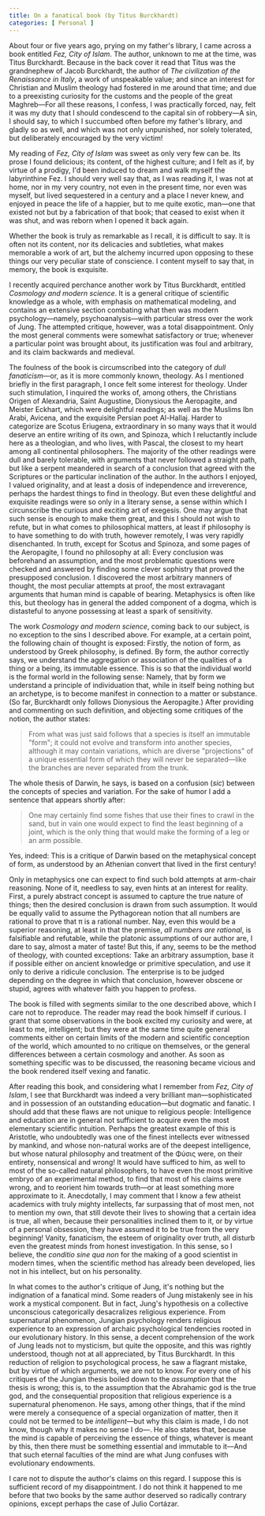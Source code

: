 ```yaml
---
title: On a fanatical book (by Titus Burckhardt)
categories: [ Personal ]
---
```


About four or five years ago, prying on my father's library, I came across a
book entitled *Fez, City of Islam*. The author, unknown to me at the time, was
Titus Burckhardt. Because in the back cover it read that Titus was the
grandnephew of Jacob Burckhardt, the author of *The civilization of the
Renaissance in Italy*, a work of unspeakable value; and since an interest for
Christian and Muslim theology had fostered in me around that time; and due to a
preexisting curiosity for the customs and the people of the great Maghreb—For
all these reasons, I confess, I was practically forced, nay, felt it was my duty
that I should condescend to the capital sin of robbery—A sin, I should say, to
which I succumbed often before my father's library, and gladly so as well, and
which was not only unpunished, nor solely tolerated, but deliberately encouraged
by the very victim!

My reading of *Fez, City of Islam* was sweet as only very few can be. Its prose
I found delicious; its content, of the highest culture; and I felt as if, by
virtue of a prodigy, I'd been induced to dream and walk myself the labyrinthine
Fez. I should very well say that, as I was reading it, I was not at home, nor in
my very country, not even in the present time, nor even was myself, but lived
sequestered in a century and a place I never knew, and enjoyed in peace the life
of a happier, but to me quite exotic, man—one that existed not but by a
fabrication of that book; that ceased to exist when it was shut, and was reborn
when I opened it back again.

Whether the book is truly as remarkable as I recall, it is difficult to say. It
is often not its content, nor its delicacies and subtleties, what makes
memorable a work of art, but the alchemy incurred upon opposing to these things
our very peculiar state of conscience. I content myself to say that, in memory,
the book is exquisite.

I recently acquired perchance another work by Titus Burckhardt, entitled
*Cosmology and modern science*. It is a general critique of scientific knowledge
as a whole, with emphasis on mathematical modeling, and contains an extensive
section combating what then was modern psychology—namely, psychoanalysis—with
particular stress over the work of Jung. The attempted critique, however, was a
total disappointment. Only the most general comments were somewhat satisfactory
or true; whenever a particular point was brought about, its justification was
foul and arbitrary, and its claim backwards and medieval.

The foulness of the book is circumscribed into the category of *dull
fanaticism*—or, as it is more commonly known, theology. As I mentioned briefly
in the first paragraph, I once felt some interest for theology. Under such
stimulation, I inquired the works of, among others, the Christians Origen of
Alexandria, Saint Augustine, Dionysious the Aeropagite, and Meister Eckhart,
which were delightful readings; as well as the Muslims Ibn Arabi, Avicena, and
the exquisite Persian poet Al-Hallaj. Harder to categorize are Scotus Eriugena,
extraordinary in so many ways that it would deserve an entire writing of its
own, and Spinoza, which I reluctantly include here as a theologian, and who
lives, with Pascal, the closest to my heart among all continental philosophers.
The majority of the other readings were dull and barely tolerable, with
arguments that never followed a straight path, but like a serpent meandered in
search of a conclusion that agreed with the Scriptures or the particular
inclination of the author. In the authors I enjoyed, I valued originality, and
at least a dosis of independence and irreverence, perhaps the hardest things to
find in theology. But even these delightful and exquisite readings were so only
in a literary sense, a sense within which I circunscribe the curious and
exciting art of exegesis. One may argue that such sense is enough to make them
great, and this I should not wish to refute, but in what comes to philosophical
matters, at least if philosophy is to have something to do with truth, however
remotely, I was very rapidly disenchanted. In truth, except for Scotus and
Spinoza, and some pages of the Aeropagite, I found no philosophy at all: Every
conclusion was beforehand an assumption, and the most problematic questions were
checked and answered by finding some clever sophistry that proved the
presupposed conclusion. I discovered the most arbitrary manners of thought, the
most peculiar attempts at proof, the most extravagant arguments that human mind
is capable of bearing. Metaphysics is often like this, but theology has in
general the added component of a dogma, which is distasteful to anyone
possessing at least a spark of sensitivity.

The work *Cosmology and modern science*, coming back to our subject, is no
exception to the sins I described above. For example, at a certain point, the
following chain of thought is exposed: Firstly, the notion of form, as
understood by Greek philosophy, is defined. By form, the author correctly says,
we understand the aggregation or association of the qualities of a thing or a
being, its immutable essence. This is so that the individual world is the formal
world in the following sense: Namely, that by form we understand a principle of
individuation that, while in itself being nothing but an archetype, is to become
manifest in connection to a matter or substance. (So far, Burckhardt only
follows Dionysious the Aeropagite.) After providing and commenting on such
definition, and objecting some critiques of the notion, the author states:

> From what was just said follows that a species is itself an immutable "form"; it
> could not evolve and transform into another species, although it may contain
> variations, which are diverse "projections" of a unique essential form of which
> they will never be separated—like the branches are never separated from the
> trunk.

The whole thesis of Darwin, he says, is based on a confusion (*sic*) between the
concepts of species and variation. For the sake of humor I add a sentence that
appears shortly after:

> One may certainly find some fishes that use their fines to crawl in the sand,
> but in vain one would expect to find the least beginning of a joint, which is
> the only thing that would make the forming of a leg or an arm possible.

Yes, indeed: This is a critique of Darwin based on the metaphysical concept of
form, as understood by an Athenian convert that lived in the first century!

Only in metaphysics one can expect to find such bold attempts at arm-chair
reasoning. None of it, needless to say, even hints at an interest for reality.
First, a purely abstract concept is assumed to capture the true nature of
things; then the desired conclusion is drawn from such assumption. It would be
equally valid to assume the Pythagorean notion that all numbers are rational to
prove that π is a rational number. Nay, even this would be a superior reasoning,
at least in that the premise, *all numbers are rational*, is falsifiable and
refutable, while the platonic assumptions of our author are, I dare to say,
almost a mater of taste! But this, if any, seems to be the method of theology,
with counted exceptions: Take an arbitrary assumption, base it if possible
either on ancient knowledge or primitive speculation, and use it only to derive
a ridicule conclusion. The enterprise is to be judged depending on the degree in
which that conclusion, however obscene or stupid, agrees with whatever faith you
happen to profess.

The book is filled with segments similar to the one described above, which I
care not to reproduce. The reader may read the book himself if curious. I grant
that some observations in the book excited my curiosity and were, at least to
me, intelligent; but they were at the same time quite general comments either on
certain limits of the modern and scientific conception of the world, which
amounted to no critique on themselves, or the general differences between a
certain cosmology and another. As soon as something specific was to be
discussed, the reasoning became vicious and the book rendered itself vexing and
fanatic.

After reading this book, and considering what I remember from *Fez, City of
Islam*, I see that Burckhardt was indeed a very brilliant man—sophisticated and
in possession of an outstanding education—but dogmatic and fanatic. I should add
that these flaws are not unique to religious people: Intelligence and education
are in general not sufficient to acquire even the most elementary scientific
intuition. Perhaps the greatest example of this is Aristotle, who undoubtedly
was one of the finest intellects ever witnessed by mankind, and whose
non-natural works are of the deepest intelligence, but whose natural philosophy
and treatment of the Φύσις were, on their entirety, nonsensical and wrong! It
would have sufficed to him, as well to most of the so-called natural
philosophers, to have even the most primitive embryo of an experimental method,
to find that most of his claims were wrong, and to reorient him towards truth—or
at least something more approximate to it. Anecdotally, I may comment that I
know a few atheist academics with truly mighty intellects, far surpassing that
of most men, not to mention my own, that still devote their lives to showing
that a certain idea is true, all when, because their personalities inclined them
to it, or by virtue of a personal obsession, they have assumed it to be true
from the very beginning! Vanity, fanaticism, the esteem of originality over
truth, all disturb even the greatest minds from honest investigation. In this
sense, so I believe, the *conditio sine qua non* for the making of a good
scientist in modern times, when the scientific method has already been
developed, lies not in his intellect, but on his personality.

In what comes to the author's critique of Jung, it's nothing but the indignation
of a fanatical mind. Some readers of Jung mistakenly see in his work a mystical
component. But in fact, Jung's hypothesis on a collective unconscious
categorically desacralizes religious experience. From supernatural phenomenon,
Jungian psychology renders religious experience to an expression of archaic
psychological tendencies rooted in our evolutionary history. In this sense, a
decent comprehension of the work of Jung leads not to mysticism, but quite the
opposite, and this was rightly understood, though not at all appreciated, by
Titus Burckhardt. In this reduction of religion to psychological process, he saw
a flagrant mistake, but by virtue of which arguments, we are not to know. For
every one of his critiques of the Jungian thesis boiled down to the *assumption*
that the thesis is wrong; this is, to the assumption that the Abrahamic god is
the true god, and the consequential proposition that religious experience is a
supernatural phenomenon. He says, among other things, that if the mind were
merely a consequence of a special organization of matter, then it could not be
termed to be *intelligent*—but why this claim is made, I do not know, though why
it makes no sense I do—. He also states that, because the mind is capable of
perceiving the essence of things, whatever is meant by this, then there must be
something essential and immutable to it—And that such eternal faculties of the
mind are what Jung confuses with evolutionary endowments.

I care not to dispute the author's claims on this regard. I suppose this is
sufficient record of my disappointment. I do not think it happened to me before
that two books by the same author deserved so radically contrary opinions,
except perhaps the case of Julio Cortázar.
